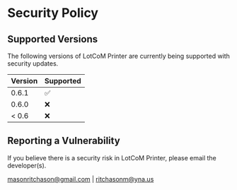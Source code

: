 # Security Policy

## Supported Versions

The following versions of LotCoM Printer are
currently being supported with security updates.

| Version | Supported          |
| ------- | ------------------ |
| 0.6.1   | :white_check_mark: |
| 0.6.0   | :x:                |
| < 0.6   | :x:                |

## Reporting a Vulnerability

If you believe there is a security risk in LotCoM Printer, please email the developer(s).

masonritchason@gmail.com | ritchasonm@yna.us
